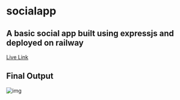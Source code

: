 # socialapp

## A basic social app built using expressjs and deployed on railway

[Live Link](https://socialapp-prod.up.railway.app/)

## Final Output
![img](https://user-images.githubusercontent.com/49127848/229372133-1d8be220-c5a2-4ca3-9236-621a8c417487.png)
